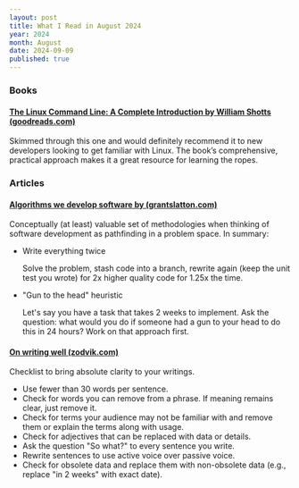 ```yaml
---
layout: post
title: What I Read in August 2024
year: 2024
month: August
date: 2024-09-09
published: true
---
```


### Books

#### [The Linux Command Line: A Complete Introduction by William Shotts (goodreads.com)](https://www.goodreads.com/book/show/11724436-the-linux-command-line)

Skimmed through this one and would definitely recommend it to new developers looking to get familiar with Linux. The book’s comprehensive, practical approach makes it a great resource for learning the ropes.

### Articles

#### [Algorithms we develop software by (grantslatton.com)](https://grantslatton.com/software-pathfinding)

Conceptually (at least) valuable set of methodologies when thinking of software development as pathfinding in a problem space. In summary:

* Write everything twice
  
  Solve the problem, stash code into a branch, rewrite again (keep the unit test you wrote) for 2x higher quality code for 1.25x the time.

* "Gun to the head" heuristic
  
  Let's say you have a task that takes 2 weeks to implement. Ask the question: what would you do if someone had a gun to your head to do this in 24 hours? Work on that approach first.

#### [On writing well (zodvik.com)](https://zodvik.com/posts/on-writing-well)

Checklist to bring absolute clarity to your writings.

* Use fewer than 30 words per sentence.
* Check for words you can remove from a phrase. If meaning remains clear, just remove it.
* Check for terms your audience may not be familiar with and remove them or explain the terms along with usage.
* Check for adjectives that can be replaced with data or details.
* Ask the question "So what?" to every sentence you write.
* Rewrite sentences to use active voice over passive voice.
* Check for obsolete data and replace them with non-obsolete data (e.g., replace "in 2 weeks" with exact date).








